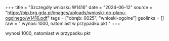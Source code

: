 +++
title = "Szczegóły wniosku W1416"
date = "2024-06-12"
source = "https://bip.brg.gda.pl/images/uploads/wnioski-do-planu-ogolnego/w1416.pdf"
tags = ["obręb: 0025", "wnioski-ogolne"]
geolinks = []
raw = " wynosi 1000, natomiast w przypadku pkt "
+++

 wynosi 1000, natomiast w przypadku pkt 


